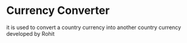 # Currency Converter
it is used to convert a country currency into another country currency
developed by Rohit
